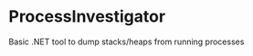 ProcessInvestigator
===================

Basic .NET tool to dump stacks/heaps from running processes
